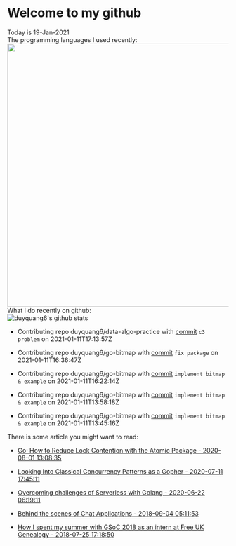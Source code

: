 # Welcome to my github 
Today is 19-Jan-2021\
The programming languages I used recently:\
<img src="https://wakatime.com/share/@duyquang6/fbe267a6-a29b-4a1a-b769-c566a361c376.svg" width="600">\
What I do recently on github:\
![duyquang6's github stats](https://github-readme-stats.vercel.app/api?username=duyquang6&layout=compact&hide=stars,prs,contribs,issues)

 - Contributing repo duyquang6/data-algo-practice with [commit](https://github.com/duyquang6/data-algo-practice/commit/8745350a29793f0e2d5c0c028da994d99c6f686f) `c3 problem` on  2021-01-11T17:13:57Z

 - Contributing repo duyquang6/go-bitmap with [commit](https://github.com/duyquang6/go-bitmap/commit/58c83f89af2bd8c9cabb88993a7a480dcdf13375) `fix package` on  2021-01-11T16:36:47Z

 - Contributing repo duyquang6/go-bitmap with [commit](https://github.com/duyquang6/go-bitmap/commit/e50c02755200f93b4b408c9247c94727e053c06c) `implement bitmap & example` on  2021-01-11T16:22:14Z

 - Contributing repo duyquang6/go-bitmap with [commit](https://github.com/duyquang6/go-bitmap/commit/1bade2b58266fb2dc10f3435dcc648a292898d8e) `implement bitmap & example` on  2021-01-11T13:58:18Z

 - Contributing repo duyquang6/go-bitmap with [commit](https://github.com/duyquang6/go-bitmap/commit/c87395b4866ad6ca89572a02b03884f2d819b8da) `implement bitmap & example` on  2021-01-11T13:45:16Z

There is some article you might want to read:

 - [Go: How to Reduce Lock Contention with the Atomic Package - 2020-08-01 13:08:35](https://medium.com/a-journey-with-go/go-how-to-reduce-lock-contention-with-the-atomic-package-ba3b2664b549?source=rss-f26b90a8ca4b------2)

 - [Looking Into Classical Concurrency Patterns as a Gopher - 2020-07-11 17:45:11](https://medium.com/swlh/looking-into-classical-concurrency-patterns-as-a-gopher-be32be3b2690?source=rss-1a65837801e2------2)

 - [Overcoming challenges of Serverless with Golang - 2020-06-22 06:19:11](https://medium.com/swlh/overcoming-challenges-of-serverless-with-golang-aa6078b3d3b7?source=rss-1a65837801e2------2)

 - [Behind the scenes of Chat Applications - 2018-09-04 05:11:53](https://medium.com/@sudarakayasindu/behind-the-scenes-of-chat-applications-38634f584758?source=rss-1a65837801e2------2)

 - [How I spent my summer with GSoC 2018 as an intern at Free UK Genealogy - 2018-07-25 17:18:50](https://medium.com/@sudarakayasindu/how-i-spent-my-summer-with-gsoc-2018-as-an-intern-of-free-uk-genealogy-245f7871a886?source=rss-1a65837801e2------2)


